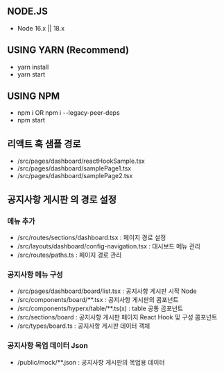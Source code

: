 ## NODE.JS

- Node 16.x || 18.x

## USING YARN (Recommend)

- yarn install
- yarn start

## USING NPM

- npm i OR npm i --legacy-peer-deps
- npm start

## 리액트 훅 샘플 경로
- /src/pages/dashboard/reactHookSample.tsx
- /src/pages/dashboard/samplePage1.tsx
- /src/pages/dashboard/samplePage2.tsx

## 공지사항 게시판 의 경로 설정
### 메뉴 추가
- /src/routes/sections/dashboard.tsx : 페이지 경로 설정
- /src/layouts/dashboard/config-navigation.tsx : 대시보드 메뉴 관리
- /src/routes/paths.ts : 페이지 경로 관리

### 공지사항 메뉴 구성
- /src/pages/dashboard/board/list.tsx : 공지사항 게시판 시작 Node
- /src/components/board/**.tsx : 공지사항 게시판의 콤포넌트
- /src/components/hyperx/table/**.ts(x) : table 공통 곰포넌트
- /src/sections/board : 공지사항 게시판 페이지 React Hook 및 구성 콤포넌트
- /src/types/board.ts : 공지사항 게시판 데이터 객체

### 공지사항 목업 데이터 Json
- /public/mock/**.json : 공지사항 게시판의 목업용 데이터
